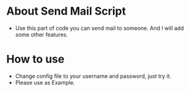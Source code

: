 # About Send Mail Script
- Use this part of code you can send mail to someone. And I will add some other features.

# How to use
- Change config file to your username and password, just try it.
- Please use as Example.